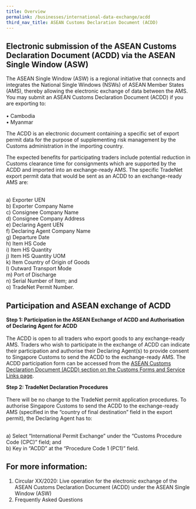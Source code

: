 ```yaml
---
title: Overview
permalink: /businesses/international-data-exchange/acdd
third_nav_title: ASEAN Customs Declaration Document (ACDD)
---
```

## Electronic submission of the ASEAN Customs Declaration Document (ACDD) via the ASEAN Single Window (ASW)

The ASEAN Single Window (ASW) is a regional initiative that connects and integrates the National Single Windows (NSWs) of ASEAN Member States (AMS), thereby allowing the electronic exchange of data between the AMS. You may submit an ASEAN Customs Declaration Document (ACDD) if you are exporting to: <br><br>
    •	Cambodia<br>
    •	Myanmar

The ACDD is an electronic document containing a specific set of export permit data for the purpose of supplementing risk management by the Customs administration in the importing country.

The expected benefits for participating traders include potential reduction in Customs clearance time for consignments which are supported by the ACDD and imported into an exchange-ready AMS. The specific TradeNet export permit data that would be sent as an ACDD to an exchange-ready AMS are:<br><br>

  a)	Exporter UEN<br>
  b)	Exporter Company Name<br>
  c)	Consignee Company Name<br>
  d)	Consignee Company Address<br>
  e)	Declaring Agent UEN<br>
  f)	Declaring Agent Company Name<br>
  g)	Departure Date<br>
  h)	Item HS Code<br>
  i)	Item HS Quantity<br>
  j)	Item HS Quantity UOM<br>
  k)	Item Country of Origin of Goods<br>
  l)	Outward Transport Mode<br>
  m)	Port of Discharge<br>
  n)	Serial Number of Item; and<br>
  o)	TradeNet Permit Number.<br>

## Participation and ASEAN exchange of ACDD

**Step 1: Participation in the ASEAN Exchange of ACDD and Authorisation of Declaring Agent for ACDD**<br><br>
The ACDD is open to all traders who export goods to any exchange-ready AMS. Traders who wish to participate in the exchange of ACDD can indicate their participation and authorise their Declaring Agent(s) to provide consent to Singapore Customs to send the ACDD to the exchange-ready AMS. The ACDD participation form can be accessed from the [ASEAN Customs Declaration Document (ACDD) section on the Customs Forms and Service Links page](https://www.customs.gov.sg/eservices/customs-forms-and-service-links).

**Step 2: TradeNet Declaration Procedures**<br><br> 
There will be no change to the TradeNet permit application procedures. To authorise Singapore Customs to send the ACDD to the exchange-ready AMS (specified in the “country of final destination” field in the export permit), the Declaring Agent has to:<br><br>

  a)	Select “International Permit Exchange” under the “Customs Procedure Code (CPC)” field; and<br>
  b)	Key in “ACDD” at the “Procedure Code 1 (PC1)” field.

## For more information:
1.	Circular XX/2020: Live operation for the electronic exchange of the ASEAN Customs Declaration Document (ACDD) under the ASEAN Single Window (ASW)
2.	Frequently Asked Questions
